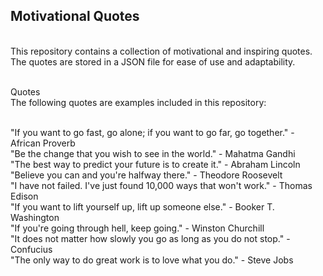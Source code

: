 <h2>Motivational Quotes</h2>

<br>This repository contains a collection of motivational and inspiring quotes. The quotes are stored in a JSON file for ease of use and adaptability.

<br>Quotes
<br>The following quotes are examples included in this repository:



<br>"If you want to go fast, go alone; if you want to go far, go together." - African Proverb
<br>"Be the change that you wish to see in the world." - Mahatma Gandhi
<br>"The best way to predict your future is to create it." - Abraham Lincoln
<br>"Believe you can and you're halfway there." - Theodore Roosevelt
<br>"I have not failed. I've just found 10,000 ways that won't work." - Thomas Edison
<br>"If you want to lift yourself up, lift up someone else." - Booker T. Washington
<br>"If you're going through hell, keep going." - Winston Churchill
<br>"It does not matter how slowly you go as long as you do not stop." - Confucius
<br>"The only way to do great work is to love what you do." - Steve Jobs

